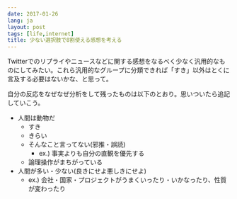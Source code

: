 ```yaml
---
date: 2017-01-26
lang: ja
layout: post
tags: [life,internet]
title: 少ない選択肢で8割使える感想を考える
---
```

Twitterでのリプライやニュースなどに関する感想をなるべく少なく汎用的なものにしてみたい。これら汎用的なグループに分類できれば「すき」以外はとくに言及する必要はないかな、と思って。

自分の反応をなぜなぜ分析をして残ったものは以下のとおり。思いついたら追記していこう。

- 人間は動物だ
    - すき
    - きらい
    - そんなこと言ってない(邪推・誤読)
        - ex.) 事実よりも自分の直観を優先する
    - 論理操作がまちがっている
- 人間が多い・少ない(良きにせよ悪しきにせよ)
    - ex.) 会社・国家・プロジェクトがうまくいったり・いかなったり、性質が変わったり
